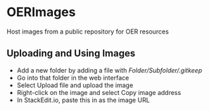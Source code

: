 # OERImages
Host images from a public repository for OER resources
## Uploading and Using Images
 - Add a new folder by adding a file with *Folder/Subfolder/.gitkeep*
 - Go into that folder in the web interface
 - Select Upload file and upload the image
 - Right-click on the image and select Copy image address
 - In StackEdit.io, paste this in as the image URL
